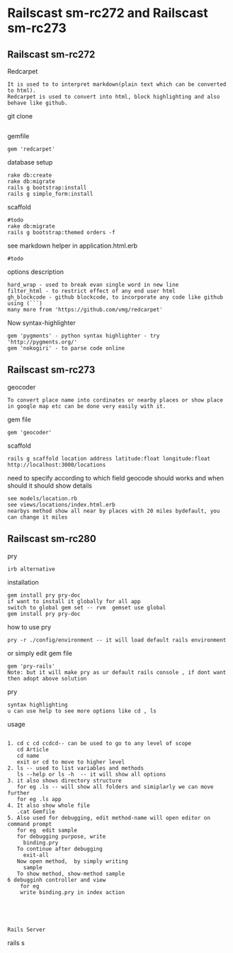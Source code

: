 Railscast sm-rc272 and Railscast sm-rc273
==========================================

Railscast sm-rc272
----------------------------------
Redcarpet
```
It is used to to interpret markdown(plain text which can be converted to html).
Redcarpet is used to convert into html, block highlighting and also behave like github.
```
git clone
```

```
gemfile
```
gem 'redcarpet'
```
database setup
```
rake db:create
rake db:migrate
rails g bootstrap:install
rails g simple_form:install
```
scaffold
```
#todo
rake db:migrate
rails g bootstrap:themed orders -f
````
see markdown helper in application.html.erb
```
#todo
```
options description
```
hard_wrap - used to break evan single word in new line
filter_html - to restrict effect of any end user html
gh_blockcode - github blockcode, to incorporate any code like github using (```)
many more from 'https://github.com/vmg/redcarpet'
```
Now syntax-highlighter
```
gem 'pygments' - python syntax highlighter - try 'http://pygments.org/'
gem 'nokogiri' - to parse code online
```

Railscast sm-rc273
----------------------------------
geocoder
```
To convert place name into cordinates or nearby places or show place in google map etc can be done very easily with it.
```
gem file
```
gem 'geocoder'
```
scaffold
```
rails g scaffold location address latitude:float longitude:float
http://localhost:3000/locations
```
need to specify according to which field geocode should works and when should it should show details
```
see models/location.rb
see views/locations/index.html.erb
nearbys method show all near by places with 20 miles bydefault, you can change it miles

```

Railscast sm-rc280
------------------------------
pry
```
irb alternative
```

installation
```
gem install pry pry-doc
if want to install it globally for all app
switch to global gem set -- rvm  gemset use global
gem install pry pry-doc
```
how to use pry
```
pry -r ./config/environment -- it will load default rails environment
```
or simply edit gem file
```
gem 'pry-rails'
Note: but it will make pry as ur default rails console , if dont want then adopt above solution
```
pry
```
syntax highlighting
u can use help to see more options like cd , ls
```
usage
```

1. cd c cd ccdcd-- can be used to go to any level of scope
   cd Article
   cd name
   exit or cd to move to higher level
2. ls -- used to list variables and methods
   ls --help or ls -h  -- it will show all options
3. it also shows directory structure
   for eg .ls -- will show all folders and simiplarly we can move further
   for eg .ls app
4. It also show whole file
   .cat Gemfile
5. Also used for debugging, edit method-name will open editor on command prompt
   for eg  edit sample
   for debugging purpose, write
     binding.pry
   To continue after debugging
     exit-all
   Now open method,  by simply writing
     sample
   To show method, show-method sample
6 debugginh controller and view
    for eg
    write binding.pry in index action





Rails Server
```
rails s
```
